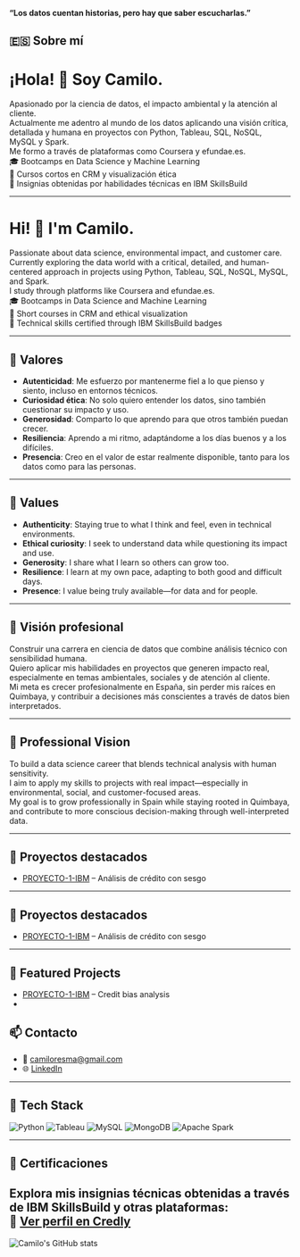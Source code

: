 **“Los datos cuentan historias, pero hay que saber escucharlas.”**
## 🇪🇸 Sobre mí

# ¡Hola! 👋 Soy Camilo.

Apasionado por la ciencia de datos, el impacto ambiental y la atención al cliente.  
Actualmente me adentro al mundo de los datos aplicando una visión crítica, detallada y humana en proyectos con Python, Tableau, SQL, NoSQL, MySQL y Spark.  
Me formo a través de plataformas como Coursera y efundae.es.  
🎓 Bootcamps en Data Science y Machine Learning  
📌 Cursos cortos en CRM y visualización ética  
🏅 Insignias obtenidas por habilidades técnicas en IBM SkillsBuild

---
# Hi! 👋 I'm Camilo.

Passionate about data science, environmental impact, and customer care.  
Currently exploring the data world with a critical, detailed, and human-centered approach in projects using Python, Tableau, SQL, NoSQL, MySQL, and Spark.  
I study through platforms like Coursera and efundae.es.  
🎓 Bootcamps in Data Science and Machine Learning  
📌 Short courses in CRM and ethical visualization  
🏅 Technical skills certified through IBM SkillsBuild badges

---
## 🌱 Valores

- **Autenticidad**: Me esfuerzo por mantenerme fiel a lo que pienso y siento, incluso en entornos técnicos.
- **Curiosidad ética**: No solo quiero entender los datos, sino también cuestionar su impacto y uso.
- **Generosidad**: Comparto lo que aprendo para que otros también puedan crecer.
- **Resiliencia**: Aprendo a mi ritmo, adaptándome a los días buenos y a los difíciles.
- **Presencia**: Creo en el valor de estar realmente disponible, tanto para los datos como para las personas.

---
## 🌱 Values

- **Authenticity**: Staying true to what I think and feel, even in technical environments.
- **Ethical curiosity**: I seek to understand data while questioning its impact and use.
- **Generosity**: I share what I learn so others can grow too.
- **Resilience**: I learn at my own pace, adapting to both good and difficult days.
- **Presence**: I value being truly available—for data and for people.

---

## 🎯 Visión profesional

Construir una carrera en ciencia de datos que combine análisis técnico con sensibilidad humana.  
Quiero aplicar mis habilidades en proyectos que generen impacto real, especialmente en temas ambientales, sociales y de atención al cliente.  
Mi meta es crecer profesionalmente en España, sin perder mis raíces en Quimbaya, y contribuir a decisiones más conscientes a través de datos bien interpretados.

---
## 🎯 Professional Vision

To build a data science career that blends technical analysis with human sensitivity.  
I aim to apply my skills to projects with real impact—especially in environmental, social, and customer-focused areas.  
My goal is to grow professionally in Spain while staying rooted in Quimbaya, and contribute to more conscious decision-making through well-interpreted data.

---

## 🚀 Proyectos destacados

- [PROYECTO-1-IBM](https://github.com/criscamil/PROYECTO-1-IBM) – Análisis de crédito con sesgo

---

## 🚀 Proyectos destacados
- [PROYECTO-1-IBM](https://github.com/criscamil/PROYECTO-1-IBM) – Análisis de crédito con sesgo
---

## 🚀 Featured Projects
- [PROYECTO-1-IBM](https://github.com/criscamil/PROYECTO-1-IBM) – Credit bias analysis
- 

## 📫 Contacto
- 📧 camiloresma@gmail.com
- 🌐 [LinkedIn](https://linkedin.com/in/tuusuario)

----
## 🧰 Tech Stack

![Python](https://img.shields.io/badge/Python-3776AB?style=flat&logo=python&logoColor=white)
![Tableau](https://img.shields.io/badge/Tableau-E97627?style=flat&logo=tableau&logoColor=white)
![MySQL](https://img.shields.io/badge/MySQL-005C84?style=flat&logo=mysql&logoColor=white)
![MongoDB](https://img.shields.io/badge/MongoDB-47A248?style=flat&logo=mongodb&logoColor=white)
![Apache Spark](https://img.shields.io/badge/Spark-E25A1C?style=flat&logo=apache-spark&logoColor=white)

----

## 🏅 Certificaciones

Explora mis insignias técnicas obtenidas a través de IBM SkillsBuild y otras plataformas:  
🔗 [Ver perfil en Credly](https://www.credly.com/users/cristian-camilo-restrepo)
----
![Camilo's GitHub stats](https://github-readme-stats.vercel.app/api?username=criscamil&show_icons=true&theme=merko)


